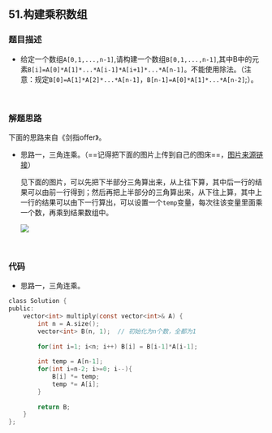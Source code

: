 ## 51.构建乘积数组

### 题目描述  

- 给定一个数组`A[0,1,...,n-1]`,请构建一个数组`B[0,1,...,n-1]`,其中B中的元素`B[i]=A[0]*A[1]*...*A[i-1]*A[i+1]*...*A[n-1]`。不能使用除法。（注意：规定`B[0]=A[1]*A[2]*...*A[n-1]`，`B[n-1]=A[0]*A[1]*...*A[n-2]`;）。

&nbsp;

### 解题思路  

下面的思路来自《剑指offer》。

- 思路一，三角连乘。（==记得把下面的图片上传到自己的图床==，[图片来源链接](https://www.nowcoder.com/profile/1878117/codeBookDetail?submissionId=13951708)）

  见下面的图片，可以先把下半部分三角算出来，从上往下算，其中后一行的结果可以由前一行得到；然后再把上半部分的三角算出来，从下往上算，其中上一行的结果可以由下一行算出，可以设置一个`temp`变量，每次往该变量里面乘一个数，再乘到结果数组中。

  ![](https://uploadfiles.nowcoder.com/images/20160829/841505_1472459965615_8640A8F86FB2AB3117629E2456D8C652)


&nbsp;

### 代码 

- 思路一，三角连乘。

```c
class Solution {
public:
    vector<int> multiply(const vector<int>& A) {
        int n = A.size();
        vector<int> B(n, 1);  // 初始化为n个数，全都为1
        
        for(int i=1; i<n; i++) B[i] = B[i-1]*A[i-1];
        
        int temp = A[n-1];
        for(int i=n-2; i>=0; i--){
            B[i] *= temp;
            temp *= A[i];
        }
        
        return B;
    }
};
```
